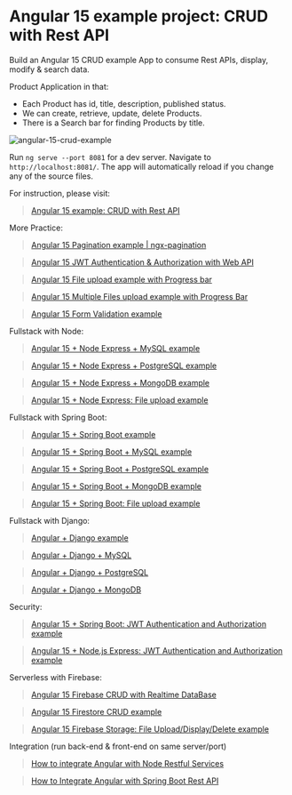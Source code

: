 # Angular 15 example project: CRUD with Rest API

Build an Angular 15 CRUD example App to consume Rest APIs, display, modify & search data.

Product Application in that:
- Each Product has id, title, description, published status.
- We can create, retrieve, update, delete Products.
- There is a Search bar for finding Products by title.

![angular-15-crud-example](angular-15-crud-example.png)

Run `ng serve --port 8081` for a dev server. Navigate to `http://localhost:8081/`. The app will automatically reload if you change any of the source files.

For instruction, please visit:
> [Angular 15 example: CRUD with Rest API](https://www.bezkoder.com/angular-15-crud-example/)

More Practice:
> [Angular 15 Pagination example | ngx-pagination](https://www.bezkoder.com/angular-15-pagination-ngx/)

> [Angular 15 JWT Authentication & Authorization with Web API](https://www.bezkoder.com/angular-15-jwt-auth/)

> [Angular 15 File upload example with Progress bar](https://www.bezkoder.com/angular-15-file-upload/)

> [Angular 15 Multiple Files upload example with Progress Bar](https://www.bezkoder.com/angular-15-multiple-file-upload/)

> [Angular 15 Form Validation example](https://www.bezkoder.com/angular-15-form-validation/)

Fullstack with Node:

> [Angular 15 + Node Express + MySQL example](https://www.bezkoder.com/angular-15-node-js-express-mysql/)

> [Angular 15 + Node Express + PostgreSQL example](https://www.bezkoder.com/angular-15-node-js-express-postgresql/)

> [Angular 15 + Node Express + MongoDB example](https://www.bezkoder.com/angular-15-node-js-express-mongodb/)

> [Angular 15 + Node Express: File upload example](https://www.bezkoder.com/angular-15-node-express-file-upload/)

Fullstack with Spring Boot:

> [Angular 15 + Spring Boot example](https://www.bezkoder.com/spring-boot-angular-15-crud/)

> [Angular 15 + Spring Boot + MySQL example](https://www.bezkoder.com/spring-boot-angular-15-mysql/)

> [Angular 15 + Spring Boot + PostgreSQL example](https://www.bezkoder.com/spring-boot-angular-15-postgresql/)

> [Angular 15 + Spring Boot + MongoDB example](https://www.bezkoder.com/spring-boot-angular-15-mongodb/)

> [Angular 15 + Spring Boot: File upload example](https://www.bezkoder.com/angular-15-spring-boot-file-upload/)

Fullstack with Django:
> [Angular + Django example](https://www.bezkoder.com/django-angular-13-crud-rest-framework/)

> [Angular + Django + MySQL](https://www.bezkoder.com/django-angular-mysql/)

> [Angular + Django + PostgreSQL](https://www.bezkoder.com/django-angular-postgresql/)

> [Angular + Django + MongoDB](https://www.bezkoder.com/django-angular-mongodb/)

Security:
> [Angular 15 + Spring Boot: JWT Authentication and Authorization example](https://www.bezkoder.com/angular-15-spring-boot-jwt-auth/)

> [Angular 15 + Node.js Express: JWT Authentication and Authorization example](https://www.bezkoder.com/node-js-angular-15-jwt-auth/)

Serverless with Firebase:
> [Angular 15 Firebase CRUD with Realtime DataBase](https://www.bezkoder.com/angular-15-firebase-crud/)

> [Angular 15 Firestore CRUD example](https://www.bezkoder.com/angular-15-firestore-crud/)

> [Angular 15 Firebase Storage: File Upload/Display/Delete example](https://www.bezkoder.com/angular-15-firebase-storage/)

Integration (run back-end & front-end on same server/port)
> [How to integrate Angular with Node Restful Services](https://bezkoder.com/integrate-angular-12-node-js/)

> [How to Integrate Angular with Spring Boot Rest API](https://bezkoder.com/integrate-angular-12-spring-boot/)